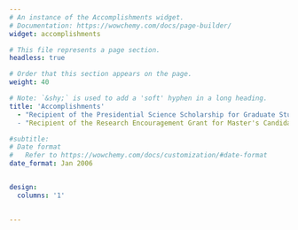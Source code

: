 ```yaml
---
# An instance of the Accomplishments widget.
# Documentation: https://wowchemy.com/docs/page-builder/
widget: accomplishments

# This file represents a page section.
headless: true

# Order that this section appears on the page.
weight: 40

# Note: `&shy;` is used to add a 'soft' hyphen in a long heading.
title: 'Accomplish­ments'
  - "Recipient of the Presidential Science Scholarship for Graduate Studies, awarded by President of South Korea, 2024
  - "Recipient of the Research Encouragement Grant for Master's Candidates, sponsored by the Ministry of Education, 2024

#subtitle: 
# Date format
#   Refer to https://wowchemy.com/docs/customization/#date-format
date_format: Jan 2006


design:
  columns: '1'
  

---
```

